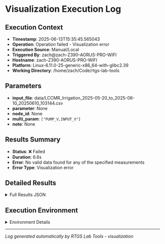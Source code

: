 # Visualization Execution Log

## Execution Context
- **Timestamp**: 2025-06-13T15:35:45.565043
- **Operation**: Operation failed - Visualization error
- **Execution Source**: Manual/Local
- **Triggered By**: zach@zach-Z390-AORUS-PRO-WIFI
- **Hostname**: zach-Z390-AORUS-PRO-WIFI
- **Platform**: Linux-6.11.0-25-generic-x86_64-with-glibc2.39
- **Working Directory**: /home/zach/Code/rtgs-lab-tools

## Parameters
- **input_file**: data/LCCMR_Irrigation_2025-05-20_to_2025-06-10_20250610_103144.csv
- **parameter**: None
- **node_id**: None
- **multi_param**: `["PUMP_V,INPUT_V"]`
- **note**: None

## Results Summary
- **Status**: ❌ Failed
- **Duration**: 6.6s
- **Error**: No valid data found for any of the specified measurements
- **Error Type**: Visualization error

## Detailed Results
<details>
<summary>Full Results JSON</summary>

```json
{
  "success": false,
  "error": "No valid data found for any of the specified measurements",
  "error_type": "Visualization error",
  "start_time": "2025-06-13T15:35:38.930629",
  "end_time": "2025-06-13T15:35:45.565037"
}
```
</details>

## Execution Environment
<details>
<summary>Environment Details</summary>

```json
{
  "timestamp": "2025-06-13T15:35:45.565043",
  "user": "zach",
  "hostname": "zach-Z390-AORUS-PRO-WIFI",
  "platform": "Linux-6.11.0-25-generic-x86_64-with-glibc2.39",
  "python_version": "3.12.3",
  "working_directory": "/home/zach/Code/rtgs-lab-tools",
  "script_path": "/home/zach/Code/rtgs-lab-tools/src/rtgs_lab_tools/visualization/cli.py",
  "tool_name": "visualization",
  "environment_variables": {
    "CI": "false",
    "GITHUB_ACTIONS": "false",
    "GITHUB_ACTOR": null,
    "GITHUB_WORKFLOW": null,
    "GITHUB_RUN_ID": null,
    "MCP_SESSION": "false",
    "MCP_USER": null
  },
  "execution_source": "Manual/Local",
  "triggered_by": "zach@zach-Z390-AORUS-PRO-WIFI"
}
```
</details>

---
*Log generated automatically by RTGS Lab Tools - visualization*
